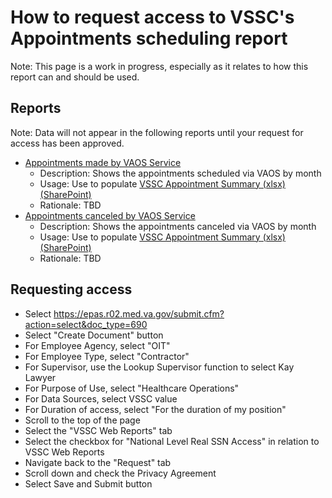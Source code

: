 # How to request access to VSSC's Appointments scheduling report

Note: This page is a work in progress, especially as it relates to how this report can and should be used. 

## Reports

Note: Data will not appear in the following reports until your request for access has been approved. 

- [Appointments made by VAOS Service](https://app.powerbigov.us/groups/me/apps/057a6693-7190-4fd4-9491-f8a038913689/reports/efa6f7fb-5933-4009-aad9-a060d5da4be3/88fc5f3fdac93d3247f9?ctid=e95f1b23-abaf-45ee-821d-b7ab251ab3bf)
   - Description: Shows the appointments scheduled via VAOS by month
   - Usage: Use to populate [VSSC Appointment Summary (xlsx) (SharePoint)](https://dvagov.sharepoint.com/:x:/r/sites/HealthApartment/_layouts/15/Doc.aspx?sourcedoc=%7B5C57EE7C-5C7C-48A9-B6E0-9AE1583B8174%7D&file=VSSC%20Appointment%20Summary.xlsx&wdLOR=c9769A095-39F2-4CB3-B154-D342D8A87172&nav=MTVfezQ4OURFRTcxLTAzQkEtNEU1NC04N0ExLUJEODgxQjYzQTAwRH0&action=default&mobileredirect=true)
   - Rationale: TBD
- [Appointments canceled by VAOS Service](https://app.powerbigov.us/groups/me/apps/057a6693-7190-4fd4-9491-f8a038913689/reports/efa6f7fb-5933-4009-aad9-a060d5da4be3/d57984fd4e25c698daa0?ctid=e95f1b23-abaf-45ee-821d-b7ab251ab3bf)
   - Description: Shows the appointments canceled via VAOS by month
   - Usage: Use to populate [VSSC Appointment Summary (xlsx) (SharePoint)](https://dvagov.sharepoint.com/:x:/r/sites/HealthApartment/_layouts/15/Doc.aspx?sourcedoc=%7B5C57EE7C-5C7C-48A9-B6E0-9AE1583B8174%7D&file=VSSC%20Appointment%20Summary.xlsx&wdLOR=c0E889829-2260-4A36-A7E2-86388D4286EA&nav=MTVfezhGMEVBNzg1LTg2OEItNDMyMC05NEFFLTI3OUI5NjlCMDAwOX0&action=default&mobileredirect=true)
   - Rationale: TBD 

## Requesting access

- Select https://epas.r02.med.va.gov/submit.cfm?action=select&doc_type=690
- Select "Create Document" button
- For Employee Agency, select "OIT"
- For Employee Type, select "Contractor"
- For Supervisor, use the Lookup Supervisor function to select Kay Lawyer
- For Purpose of Use, select "Healthcare Operations"
- For Data Sources, select VSSC value
- For Duration of access, select "For the duration of my position"
- Scroll to the top of the page
- Select the "VSSC Web Reports" tab
- Select the checkbox for "National Level Real SSN Access" in relation to VSSC Web Reports
- Navigate back to the "Request" tab
- Scroll down and check the Privacy Agreement
- Select Save and Submit button

